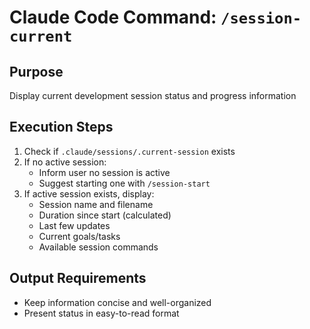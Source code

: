 # Claude Code Command: `/session-current`

## Purpose
Display current development session status and progress information

## Execution Steps
1. Check if `.claude/sessions/.current-session` exists
2. If no active session:
   - Inform user no session is active
   - Suggest starting one with `/session-start`
3. If active session exists, display:
   - Session name and filename
   - Duration since start (calculated)
   - Last few updates
   - Current goals/tasks
   - Available session commands

## Output Requirements
- Keep information concise and well-organized
- Present status in easy-to-read format